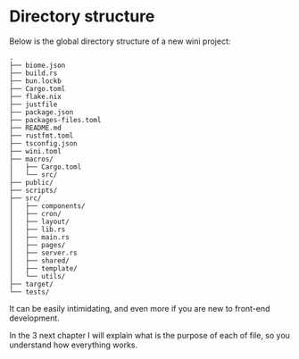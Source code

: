 # Directory structure

Below is the global directory structure of a new wini project:

```
.
├── biome.json             
├── build.rs
├── bun.lockb
├── Cargo.toml
├── flake.nix
├── justfile
├── package.json
├── packages-files.toml
├── README.md
├── rustfmt.toml
├── tsconfig.json
├── wini.toml
├── macros/
│   ├── Cargo.toml
│   └── src/
├── public/
├── scripts/
├── src/
│   ├── components/
│   ├── cron/
│   ├── layout/
│   ├── lib.rs
│   ├── main.rs
│   ├── pages/
│   ├── server.rs
│   ├── shared/
│   ├── template/
│   └── utils/
├── target/
└── tests/
```

It can be easily intimidating, and even more if you are new to front-end development.

In the 3 next chapter I will explain what is the purpose of each of file, so you understand how everything works.
